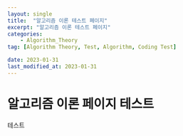 ```yaml
---
layout: single
title:  "알고리즘 이론 테스트 페이지"
excerpt: "알고리즘 이론 테스트 페이지"
categories:
    - Algorithm_Theory
tag: [Algorithm Theory, Test, Algorithm, Coding Test]

date: 2023-01-31
last_modified_at: 2023-01-31
---
```


# 알고리즘 이론 페이지 테스트
테스트